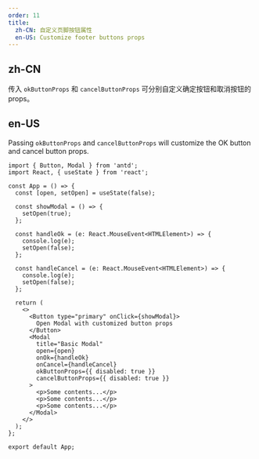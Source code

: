 ```yaml
---
order: 11
title:
  zh-CN: 自定义页脚按钮属性
  en-US: Customize footer buttons props
---
```


## zh-CN

传入 `okButtonProps` 和 `cancelButtonProps` 可分别自定义确定按钮和取消按钮的 props。

## en-US

Passing `okButtonProps` and `cancelButtonProps` will customize the OK button and cancel button props.

```tsx
import { Button, Modal } from 'antd';
import React, { useState } from 'react';

const App = () => {
  const [open, setOpen] = useState(false);

  const showModal = () => {
    setOpen(true);
  };

  const handleOk = (e: React.MouseEvent<HTMLElement>) => {
    console.log(e);
    setOpen(false);
  };

  const handleCancel = (e: React.MouseEvent<HTMLElement>) => {
    console.log(e);
    setOpen(false);
  };

  return (
    <>
      <Button type="primary" onClick={showModal}>
        Open Modal with customized button props
      </Button>
      <Modal
        title="Basic Modal"
        open={open}
        onOk={handleOk}
        onCancel={handleCancel}
        okButtonProps={{ disabled: true }}
        cancelButtonProps={{ disabled: true }}
      >
        <p>Some contents...</p>
        <p>Some contents...</p>
        <p>Some contents...</p>
      </Modal>
    </>
  );
};

export default App;
```
